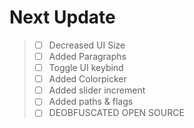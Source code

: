 # Next Update 
> - [ ] Decreased UI Size
> - [ ] Added Paragraphs
> - [ ] Toggle UI keybind
> - [ ] Added Colorpicker
> - [ ] Added slider increment
> - [ ] Added paths & flags
> - [ ] DEOBFUSCATED OPEN SOURCE
